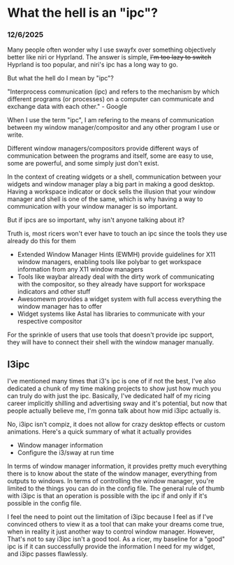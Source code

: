 # What the hell is an "ipc"?
### 12/6/2025

Many people often wonder why I use swayfx over something objectively better like niri or Hyprland. The answer is simple, ~~I'm too lazy to switch~~ Hyprland is too popular, and niri's ipc has a long way to go.

But what the hell do I mean by "ipc"?

"Interprocess communication (ipc) and refers to the mechanism by which different programs (or processes) on a computer can communicate and exchange data with each other." - Google

When I use the term "ipc", I am refering to the means of communication between my window manager/compositor and any other program I use or write.

Different window managers/compositors provide different ways of communication between the programs and itself, some are easy to use, some are powerful, and some simply just don't exist.

In the context of creating widgets or a shell, communication between your widgets and window manager play a big part in making a good desktop. Having a workspace indicator or dock sells the illusion that your window manager and shell is one of the same, which is why having a way to communication with your window manager is so important.

But if ipcs are so important, why isn't anyone talking about it?

Truth is, most ricers won't ever have to touch an ipc since the tools they use already do this for them


- Extended Window Manager Hints (EWMH) provide guidelines for X11 window managers, enabling tools like polybar to get workspace information from any X11 window managers
- Tools like waybar already deal with the dirty work of communicating with the compositor, so they already have support for workspace indicators and other stuff
- Awesomewm provides a widget system with full access everything the window manager has to offer
- Widget systems like Astal has libraries to communicate with your respective compositor

For the sprinkle of users that use tools that doesn't provide ipc support, they will have to connect their shell with the window manager manually.</p>

## I3ipc

I've mentioned many times that i3's ipc is one of if not the best, I've also dedicated a chunk of my time making projects to show just how much you can truly do with just the ipc. Basically, I've dedicated half of my ricing career implicitly shilling and advertising sway and it's potential, but now that people actually believe me, I'm gonna talk about how mid i3ipc actually is.

No, i3ipc isn't compiz, it does not allow for crazy desktop effects or custom animations. Here's a quick summary of what it actually provides


- Window manager information
- Configure the i3/sway at run time


In terms of window manager information, it provides pretty much everything there is to know about the state of the window manager, everything from outputs to windows. In terms of controlling the window manager, you're limited to the things you can do in the config file. The general rule of thumb with i3ipc is that an operation is possible with the ipc if and only if it's possible in the config file.

I feel the need to point out the limitation of i3ipc because I feel as if I've convinced others to view it as a tool that can make your dreams come true, when in reality it just another way to control window manager. However, That's not to say i3ipc isn't a good tool. As a ricer, my baseline for a "good" ipc is if it can successfully provide the information I need for my widget, and i3ipc passes flawlessly.


